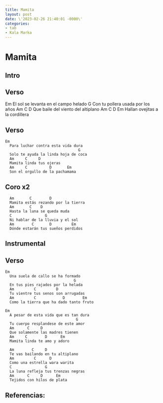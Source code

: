 ```yaml
---
title: Mamita
layout: post
date: \'2023-02-26 21:40:01 -0000\'
categories:
- tab
- Kala Marka
---
```


# Mamita

## Intro

## Verso 

Em
  El sol se levanta en el campo helado
                               G
  Con tu pollera usada por los años
  Am        C          D
  Que baile del viento del altiplano
  Am        C       D       Em
  Hallan ovejitas a la cordillera


## Verso 
~~~
Em
  Para luchar contra esta vida dura
                                 G
  Solo te ayuda la linda hoja de coca
  Am     C     D
  Mamita linda tus ojeras
  Am     C          D       Em
  Son el orgullo de la pachamama
~~~

## Coro x2
~~~
  Am       C        D         
  Mamita estás rezando por la tierra
  Am       C    D         
  Hasta la luna se queda muda
  C               G  
  Ni hablar de la lluvia y el sol
  Am        C       D         Em
  Dónde estarán tus sueños perdidos
~~~

## Instrumental


## Verso

~~~
Em
  Una suela de callo se ha formado
                               G
  En tus pies rajados por la helada
  Am         C         D
  Tu vientre tus senos son arrugadas
  Am         C            D        Em
  Como la tierra que ha dado tanto fruto

Em
  A pesar de esta vida que es tan dura
                                G
  Tu cuerpo resplandese de este amor
  Am      C     D    
  Que solamente las madres tienen
  Am     C        D      Em
  Mamita linda te amo y adoro

  Am        C     D
  Te vas bailando en tu altiplano
  Am         C      D
  Como una estrella wara warita
  C               G
  La luna refleja tus trenzas negras
  Am      C     D      Em
  Tejidos con hilos de plata
~~~

Referencias:
- 
